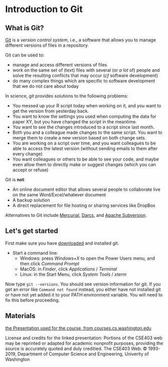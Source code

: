 # Introduction to Git

## What is Git?

[Git](https://git-scm.com/) is a *version control system*, i.e., a software that allows you to manage different versions of files in a repository.

Git can be used to:
* manage and access different versions of files
* work on the same set of (text) files with several (or *a lot* of) people and solve the resulting conflicts that may occur (*cf* software development)
* do many complex things which are specific to software development that we do not care about today

In science, git provides solutions to the following problems:
* You messed up your R script today when working on it, and you want to get the version from yesterday back.
* You want to know the settings you used when computing the data for paper XY, but you have changed the script in the meantime.
* You want to see the changes introduced to a script since last month.
* Both you and a colleague made changes to the same script. You want to merge them to create a new version based on both change sets.
* You are working on a script over time, and you want colleagues to be able to access the latest version (without sending emails to them after every change)
* You want colleagues or others to be able to see your code, and maybe even allow them to directly make or suggest changes (which you can accept or refuse)

Git is **not**:
* An online document editor that allows several people to collaborate live on the same Word/Excel/whatever document
* A backup solution
* A direct replacement for file hosting or sharing services like DropBox


Alternatives to Git include [Mercurial](https://www.mercurial-scm.org/), [Darcs](http://darcs.net/), and [Apache Subversion](https://subversion.apache.org/).


## Let's get started

First make sure you have [downloaded](https://git-scm.com/) and installed git.

* Start a command line:
  * Windows: press *Windows+X* to open the Power Users menu, and then click *Command Prompt*
  * MacOS: in *Finder*, click *Applications* / *Terminal*
  * Linux: in the Start Menu, click *System Tools* / *xterm*

Now type `git --versions`. You should see version information for git. If you get an error like `Command not found` instead, you either have not installed git or have not yet added it to your PATH environment variable. You will need to fix this before proceeding.




## Materials

[the Presentation used for the course, from courses.cs.washington.edu](https://courses.cs.washington.edu/courses/cse403/13au/lectures/git.ppt.pdf)

License and credits for the linked presentation: Portions of the CSE403 web may be reprinted or adapted for academic nonprofit purposes, providing the source is accurately quoted and duly creditied. The CSE403 Web: © 1993-2019, Department of Computer Science and Engineering, Univerity of Washington
